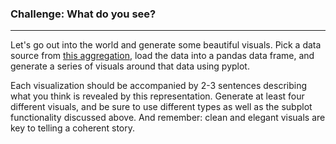 ### Challenge: What do you see?
---
Let's go out into the world and generate some beautiful visuals. Pick a data source from [this 
aggregation](https://github.com/Thinkful-Ed/data-201-resources/blob/master/data-sources.md), load the data into a pandas data frame, and generate a series of visuals around that data using pyplot.

Each visualization should be accompanied by 2-3 sentences describing what you think is revealed by this representation. Generate at least four different visuals, and be sure to use different types as well as the subplot functionality discussed above. And remember: clean and elegant visuals are key to telling a coherent story.
